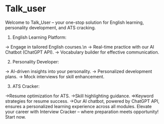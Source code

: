 # Talk_user
Welcome to Talk_User – your one-stop solution for English learning, personality development, and ATS cracking.

1. English Learning Platform:

-> Engage in tailored English courses.\n
-> Real-time practice with our AI Chatbot (ChatGPT API).
-> Vocabulary builder for effective communication.

2. Personality Developer:

-> AI-driven insights into your personality.
-> Personalized development plans.
-> Mock interviews for skill enhancement.

3. ATS Cracker:

->Resume optimization for ATS.
->Skill highlighting guidance.
=>Keyword strategies for resume success.
->Our AI chatbot, powered by ChatGPT API, ensures a personalized learning experience across all modules. Elevate your career with Interview Cracker – where preparation meets opportunity! Start now.



